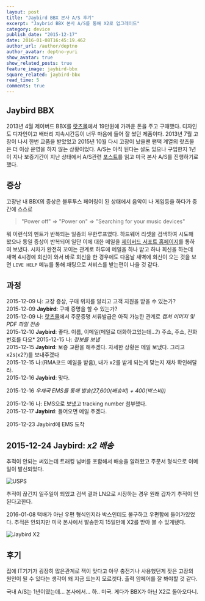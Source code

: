 ```yaml
---
layout: post
title: "Jaybird BBX 본사 A/S 후기"
excerpt: "Jaybrid BBX 본사 A/S를 통해 X2로 업그레이드"
category: device
publish_date: "2015-12-17"
date: 2016-01-08T16:45:19.462
author_url: /author/deptno
author_avatar: deptno-yuri
show_avatar: true
show_related_posts: true
feature_image: jaybird-bbx
square_related: jaybird-bbx
read_time: 5
comments: true
---
```


## Jaybird BBX

2013년 4월 제이버드 BBX를 [랏츠몰](http://www.lotsshop.com/)에서 19만원에 가까운 돈을 주고 구매했다. 디자인도 디자인이고 배터리 지속시간등이 너무 마음에 들어 잘 썼던 제품이다. 2013년 7월 고장이 나서 한번 교품을 받았었고 2015년 10월 다시 고장이 났을땐 팬택 계열의 랏츠몰은 더 이상 운영을 하지 않는 상황이었다. A/S는 아직 된다는 설도 있으나 구입한지 1년이 지나 보증기간이 지난 상태에서  A/S관련 [포스트](http://sugnaen.blog.me/220418105413)를 읽고 미국 본사 A/S를 진행하기로 했다.

## 증상

고장난 내 BBX의 증상은 블루투스 페어링이 된 상태에서 음악이 나 게임등을 하다가 중간에 스스로

>"Power off" => "Power on" => "Searching for your music devices"

뭐 이런식의 멘트가 반복되는 일종의 무한루프였다. 하드웨어 리셋을 검색하여 시도해 봤으나 동일 증상이 반복되어 일단 이에 대한 메일을 [제이버드 서포트 홈페이지](http://www.jaybirdsport.com/support/)를 통하여 보냈다. 시차가 완전히 꼬이는 관계로 하루에 메일을 하나 받고 하나 회신을 하는데 새벽 4시경에 회신이 와서 바로 회신을 한 경우에도 다음날 새벽에 회신이 오는 것을 보면 `LIVE HELP` 메뉴를 통해 채팅으로 서비스를 받는편이 나을 것 같다.

## 과정

2015-12-09 나: 고장 증상, 구매 위치를 알리고 고객 지원을 받을 수 있는가?  
2015-12-09 **Jaybird**: 구매 증명을 할 수 있는가?  
2015-12-09 나: [랏츠몰](http://www.lotsshop.com/)에서 주문증명 서류발급은 아직 가능한 관계로 *캡쳐 이미지 및 PDF 파일 전송*  
2015-12-10 **Jaybird**: 좋다. 이름, 이메일(메일로 대화하고있는데...?) 주소, 주소, 전화번호를 다오*
2015-12-15 나: *정보를 보냄*  
2015-12-15 **Jaybird**: 보증 교환을 해주겠다. 자세한 상황은 메일 보냈다. 그리고 x2s(x2?)를 보내주겠다  
2015-12-15 나:(RMA코드 메일을 받음), 내가 x2를 받게 되는게 맞는지 재차 확인해달라.  
2015-12-16 **Jaybird**: 맞다.  

2015-12-16 *우체국 EMS를 통해 발송(27,600(배송비) + 400(박스비))*

2015-12-16 나: EMS으로 보냈고 tracking number 첨부했다.  
2015-12-17 **Jaybird**: 들어오면 메일 주겠다.  

2015-12-23 Jaybird에 EMS 도착

2015-12-24 **Jaybird**: *x2 배송*
---

추적이 안되는 써있는데 트래킹 넘버를 포함해서 배송을 알려왔고 주문서 형식으로 이메일이 발신되었다.

![USPS](https://lh3.googleusercontent.com/_e8eZae8_UcLm9_SpXjdy8nF7K_L1SDSfIXJtZBmAv-Xtvs6ou1HiQ6h_BYMUDfSXhjJbu_vLhRVnUaWL2OHi1Novfx0ckfJUUxZHenaphRWwu3JZ6IrpAJaPQw6ir2GsdgsdxrtUVhZYThdatlWtY4M1UeuKxK8Ej1OPX1MM2W5D064cvmrIPjhg4gfg4yXfWAstRLPUfOztTAUrULuK-U_ZwmgMczp2AtsvcaRt3zT0CLso4ahmbbKfqfsTrtEVPHIorXuOVf5eLi-KFPgz--FYcgiRg8Th-2xPFkJNgBy-nZFEA0OPJNric8s-XFqp_gdCjQ2fJlXkBpk3pYmbWKecMr6_56Du8kidYYSXzE8z7z4470kWq11pThMGJBe-_hmChXiuSneSzg5QmPup_VIpTMNKirx4jYFdaptyPFkmO8rmz3vJ19VftCEb1AcMYvNDYMqNO8Ht9sjFG9Ptcte3pKAaA3Z2BM61fG4P_ViZ5uh4HKw4xFfk_IXDEJAhmiy0L_QnBs6YoJH4k9vZXCu3TdD-H-sNGbHxvQsuvtR8QREgHlOReWMnwaYvyiQjo6SlA=w967-h626-no)

추적이 끊긴지 일주일이 되었고 검색 결과 LN으로 시장하는 경우 원래 갑자기 추적이 안된다고한다.

2016-01-08 택배가 아닌 우편 형식인지라 박스인데도 불구하고 우편함에 들어가있었다. 추적은 안되지만 미국 본사에서 발송한지 15일만에 X2를 받아 볼 수 있게됐다.

![Jaybird X2](https://lh3.googleusercontent.com/pdGdhqZnpl1eaPW_xWB2Kr4mxr3v_vIv89L1Oxtf2lr8h8qArkSkesusuyyT_nHhrGzZNYC1iODA82V0zfDcV7aypvbYKYKHDdWDo_6CGz8NeT5iExGZcRQsSSlNsdNi_SdWBBJHMCYoTsaty3MJmhZFgNJdHQaQPoH10o7Or7o_QiOjMVL3u8fjX9Q0natTqNsQ0pYqD6GBakCr6P-9zQDChzepjUvMqj1TF8CyJjbxhXJ5N4pqnlMk7vDo2401XD_6T6C5ZAhjYu1uF830AqZGVXKlUr6WkCKrtaozHPbQ38HFEuF9TlX87hWWgviMhg1-mOLFOGAG4S99jyCbMVJCCFE7uvSPoy0CymkMzl8qPYbvC_v7tN9XhtloN2NjgFK0iBTZBCroujMx3VpyHYihynlJw8aIatFtJcy3uMRnUD5lxrDlypV7pNNbcB_Od9ximb94Z4kn_Cr_b0VAwtAygSYjalK61NAJAuNrxxjPuuEk7LW0s1DEMDVpdTQu-iP__4UJoQfmMgCsgRqTycVHI2FlI0Rj-N1wqFz2N8QQ64ljOTYFf_WH2fbvtg4wp-OnQQ=w970-h1293-no)

## 후기

집에 IT기기가 굉장히 많은관계로 잭이 맞다고 아무 충전기나 사용했던게 잦은 고장의 원인이 될 수 있다는 생각이 왜 지금 드는지 모르겟다. 출력 암페어를 잘 봐야할 것 같다.

국내 A/S는 1년이였는데... 본사에서... 하.. 미국. 게다가 BBX가 아닌 X2로 돌아오다니.
